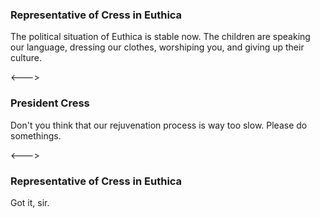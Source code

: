 ### Representative of Cress in Euthica

<!-- __ALIGN_RIGHT__ -->

The political situation of Euthica is stable now. The children are speaking our language, dressing our clothes, worshiping you, and giving up their culture. 

<--->

### President Cress

Don't you think that our rejuvenation process is way too slow. Please do somethings.

<--->

### Representative of Cress in Euthica

<!-- __ALIGN_RIGHT__ -->

Got it, sir.
